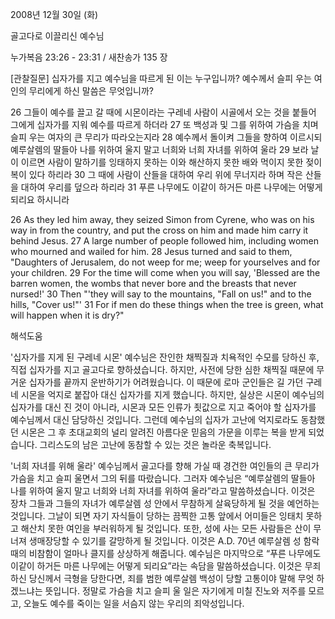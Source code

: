 2008년 12월 30일 (화)

골고다로 이끌리신 예수님



누가복음 23:26 - 23:31 / 새찬송가 135 장


[관찰질문]
십자가를 지고 예수님을 따르게 된 이는 누구입니까? 
예수께서 슬피 우는 여인의 무리에게 하신 말씀은 무엇입니까? 

26 그들이 예수를 끌고 갈 때에 시몬이라는 구레네 사람이 시골에서 오는 것을 붙들어 그에게 십자가를 지워 예수를 따르게 하더라 
27 또 백성과 및 그를 위하여 가슴을 치며 슬피 우는 여자의 큰 무리가 따라오는지라 
28 예수께서 돌이켜 그들을 향하여 이르시되 예루살렘의 딸들아 나를 위하여 울지 말고 너희와 너희 자녀를 위하여 울라 
29 보라 날이 이르면 사람이 말하기를 잉태하지 못하는 이와 해산하지 못한 배와 먹이지 못한 젖이 복이 있다 하리라 
30 그 때에 사람이 산들을 대하여 우리 위에 무너지라 하며 작은 산들을 대하여 우리를 덮으라 하리라 
31 푸른 나무에도 이같이 하거든 마른 나무에는 어떻게 되리요 하시니라

26 As they led him away, they seized Simon from Cyrene, who was on his way in from the country, and put the cross on him and made him carry it behind Jesus. 
27 A large number of people followed him, including women who mourned and wailed for him.
28 Jesus turned and said to them, "Daughters of Jerusalem, do not weep for me; weep for yourselves and for your children. 
29 For the time will come when you will say, 'Blessed are the barren women, the wombs that never bore and the breasts that never nursed!' 
30 Then "'they will say to the mountains, "Fall on us!" and to the hills, "Cover us!"' 
31 For if men do these things when the tree is green, what will happen when it is dry?"

해석도움





'십자가를 지게 된 구레네 시몬'
 예수님은 잔인한 채찍질과 치욕적인 수모를 당하신 후, 직접 십자가를 지고 골고다로 향하셨습니다. 하지만, 사전에 당한 심한 채찍질 때문에 무거운 십자가를 끝까지 운반하기가 어려웠습니다. 이 때문에 로마 군인들은 길 가던 구레네 시몬을 억지로 붙잡아 대신 십자가를 지게 했습니다. 하지만, 실상은 시몬이 예수님의 십자가를 대신 진 것이 아니라, 시몬과 모든 인류가 죗값으로 지고 죽어야 할 십자가를 예수님께서 대신 담당하신 것입니다. 그런데 예수님의 십자가 고난에 억지로라도 동참했던 시몬은 그 후 초대교회의 널리 알려진 아름다운 믿음의 가문을 이루는 복을 받게 되었습니다. 그리스도의 남은 고난에 동참할 수 있는 것은 놀라운 축복입니다.  

'너희 자녀를 위해 울라'
 예수님께서 골고다를 향해 가실 때 경건한 여인들의 큰 무리가 가슴을 치고 슬피 울면서 그의 뒤를 따랐습니다. 그러자 예수님은 “예루살렘의 딸들아 나를 위하여 울지 말고 너희와 너희 자녀를 위하여 울라”라고 말씀하셨습니다. 이것은 장차 그들과 그들의 자녀가 예루살렘 성 안에서 무참하게 살육당하게 될 것을 예언하는 것입니다. 그날이 되면 자기 자식들이 당하는 끔찍한 고통 앞에서 어미들은 잉태치 못하고 해산치 못한 여인을 부러워하게 될 것입니다. 또한, 성에 사는 모든 사람들은 산이 무너져 생매장당할 수 있기를 갈망하게 될 것입니다. 이것은 A.D. 70년 예루살렘 성 함락 때의 비참함이 얼마나 클지를 상상하게 해줍니다. 예수님은 마지막으로 “푸른 나무에도 이같이 하거든 마른 나무에는 어떻게 되리요”라는 속담을 말씀하셨습니다. 이것은 무죄하신 당신께서 극형을 당한다면, 죄를 범한 예루살렘 백성이 당할 고통이야 말해 무엇 하겠느냐는 뜻입니다. 정말로 가슴을 치고 슬피 울 일은 자기에게 미칠 진노와 저주를 모르고, 오늘도 예수를 죽이는 일을 서슴지 않는 우리의 죄악성입니다.